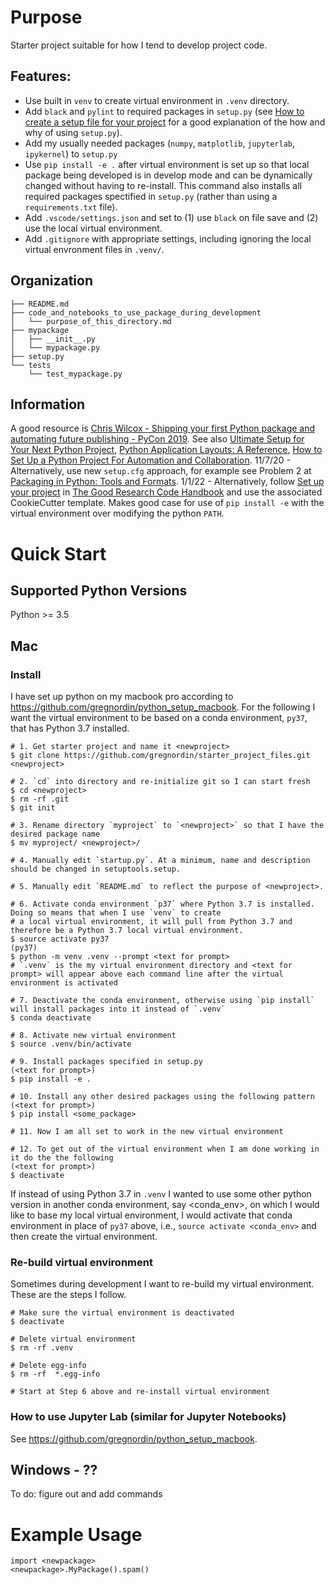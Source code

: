 # Purpose

Starter project suitable for how I tend to develop project code.

## Features:

- Use built in `venv` to create virtual environment in `.venv` directory.
- Add `black` and `pylint` to required packages in `setup.py` (see [How to create a setup file for your project](https://www.pythonforthelab.com/blog/how-create-setup-file-your-project/) for a good explanation of the how and why of using `setup.py`).
- Add my usually needed packages (`numpy`, `matplotlib`, `jupyterlab`, `ipykernel`) to `setup.py`
- Use `pip install -e .` after virtual environment is set up so that local package being developed is in develop mode and can be dynamically changed without having to re-install. This command also installs all required packages spectified in `setup.py` (rather than using a `requirements.txt` file).
- Add `.vscode/settings.json` and set to (1) use `black` on file save and (2) use the local virtual environment.
- Add `.gitignore` with appropriate settings, including ignoring the local virtual envronment files in `.venv/`.

## Organization

    ├── README.md
    ├── code_and_notebooks_to_use_package_during_development
    │   └── purpose_of_this_directory.md
    ├── mypackage
    │   ├── __init__.py
    │   └── mypackage.py
    ├── setup.py
    └── tests
        └── test_mypackage.py

## Information

A good resource is [Chris Wilcox - Shipping your first Python package and automating future publishing - PyCon 2019](https://www.youtube.com/watch?v=P3dY3uDmnkU). See also [Ultimate Setup for Your Next Python Project](https://towardsdatascience.com/ultimate-setup-for-your-next-python-project-179bda8a7c2c), [Python Application Layouts: A Reference](https://realpython.com/python-application-layouts/), [How to Set Up a Python Project For Automation and Collaboration](https://eugeneyan.com/writing/setting-up-python-project-for-automation-and-collaboration/). 11/7/20 - Alternatively, use new `setup.cfg` approach, for example see Problem 2 at [Packaging in Python: Tools and Formats](https://towardsdatascience.com/packaging-in-python-tools-and-formats-743ead5f39ee). 1/1/22 - Alternatively, follow [Set up your project](https://goodresearch.dev/setup.html) in [The Good Research Code Handbook](https://goodresearch.dev/index.html) and use the associated CookieCutter template. Makes good case for use of `pip install -e` with the virtual environment over modifying the python `PATH`.

# Quick Start

## Supported Python Versions

Python >= 3.5

## Mac

### Install

I have set up python on my macbook pro according to https://github.com/gregnordin/python_setup_macbook. For the following I want the virtual environment to be based on a conda environment, `py37`, that has Python 3.7 installed.

    # 1. Get starter project and name it <newproject>
    $ git clone https://github.com/gregnordin/starter_project_files.git <newproject>

    # 2. `cd` into directory and re-initialize git so I can start fresh
    $ cd <newproject>
    $ rm -rf .git
    $ git init

    # 3. Rename directory `myproject` to `<newproject>` so that I have the desired package name
    $ mv myproject/ <newproject>/

    # 4. Manually edit `startup.py`. At a minimum, name and description should be changed in setuptools.setup.

    # 5. Manually edit `README.md` to reflect the purpose of <newproject>.

    # 6. Activate conda environment `p37` where Python 3.7 is installed. Doing so means that when I use `venv` to create
    # a local virtual environment, it will pull from Python 3.7 and therefore be a Python 3.7 local virtual environment.
    $ source activate py37
    (py37)
    $ python -m venv .venv --prompt <text for prompt>
    # `.venv` is the my virtual environment directory and <text for prompt> will appear above each command line after the virtual environment is activated

    # 7. Deactivate the conda environment, otherwise using `pip install` will install packages into it instead of `.venv`
    $ conda deactivate

    # 8. Activate new virtual environment
    $ source .venv/bin/activate

    # 9. Install packages specified in setup.py
    (<text for prompt>)
    $ pip install -e .

    # 10. Install any other desired packages using the following pattern
    (<text for prompt>)
    $ pip install <some_package>

    # 11. Now I am all set to work in the new virtual environment

    # 12. To get out of the virtual environment when I am done working in it do the the following
    (<text for prompt>)
    $ deactivate

If instead of using Python 3.7 in `.venv` I wanted to use some other python version in another conda environment, say <conda_env>, on which I would like to base my local virtual environment, I would activate that conda environment in place of `py37` above, i.e., `source activate <conda_env>` and then create the virtual environment.

### Re-build virtual environment

Sometimes during development I want to re-build my virtual environment. These are the steps I follow.

    # Make sure the virtual environment is deactivated
    $ deactivate

    # Delete virtual environment
    $ rm -rf .venv

    # Delete egg-info
    $ rm -rf  *.egg-info

    # Start at Step 6 above and re-install virtual environment

### How to use Jupyter Lab (similar for Jupyter Notebooks)

See https://github.com/gregnordin/python_setup_macbook.

## Windows - ??

To do: figure out and add commands

# Example Usage

```
import <newpackage>
<newpackage>.MyPackage().spam()
```
